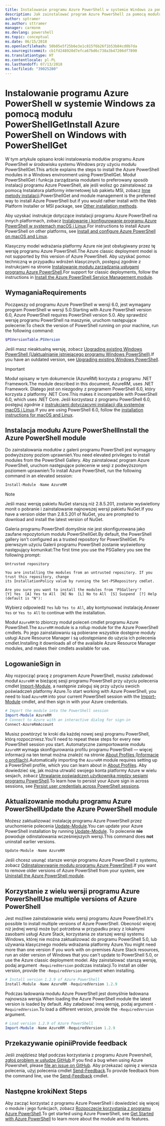 ```yaml
---
title: Instalowanie programu Azure PowerShell w systemie Windows za pomocą modułu PowerShellGet
description: Jak zainstalować program Azure PowerShell za pomocą modułu PowerShellGet
author: sptramer
ms.author: sttramer
manager: carmonm
ms.devlang: powershell
ms.topic: conceptual
ms.date: 06/15/2018
ms.openlocfilehash: 50b05e5f25b6e3e1c815f6b26f1b53b84cd0b7da
ms.sourcegitcommit: cb1fd248920d7efca67bd6c738a3b47206df7890
ms.translationtype: HT
ms.contentlocale: pl-PL
ms.lasthandoff: 07/13/2018
ms.locfileid: "39025280"
---
```

# <a name="install-azure-powershell-on-windows-with-powershellget"></a><span data-ttu-id="14f93-103">Instalowanie programu Azure PowerShell w systemie Windows za pomocą modułu PowerShellGet</span><span class="sxs-lookup"><span data-stu-id="14f93-103">Install Azure PowerShell on Windows with PowerShellGet</span></span>

<span data-ttu-id="14f93-104">W tym artykule opisano kroki instalowania modułów programu Azure PowerShell w środowisku systemu Windows przy użyciu modułu PowerShellGet.</span><span class="sxs-lookup"><span data-stu-id="14f93-104">This article explains the steps to install the Azure PowerShell modules in a Windows environment using PowerShellGet.</span></span> <span data-ttu-id="14f93-105">Moduł PowerShellGet i funkcja zarządzania modułami to preferowany sposób instalacji programu Azure PowerShell, ale jeśli wolisz go zainstalować za pomocą Instalatora platformy internetowej lub pakietu MSI, zobacz [Inne metody instalacji](other-install.md).</span><span class="sxs-lookup"><span data-stu-id="14f93-105">PowerShellGet and module management is the preferred way to install Azure PowerShell but if you would rather install with the Web Platform Installer or MSI package, see [Other installation methods](other-install.md).</span></span>

<span data-ttu-id="14f93-106">Aby uzyskać instrukcje dotyczące instalacji programu Azure PowerShell na innych platformach, zobacz [Instalowanie i konfigurowanie programu Azure PowerShell w systemach macOS i Linux](install-azurermps-maclinux.md).</span><span class="sxs-lookup"><span data-stu-id="14f93-106">For instructions to install Azure PowerShell on other platforms, see [Install and configure Azure PowerShell on macOS and Linux](install-azurermps-maclinux.md).</span></span>

<span data-ttu-id="14f93-107">Klasyczny model wdrażania platformy Azure nie jest obsługiwany przez tę wersję programu Azure PowerShell.</span><span class="sxs-lookup"><span data-stu-id="14f93-107">The Azure classic deployment model is not supported by this version of Azure PowerShell.</span></span> <span data-ttu-id="14f93-108">Aby uzyskać pomoc techniczną w przypadku wdrożeń klasycznych, postępuj zgodnie z instrukcjami na stronie [Instalowanie modułu zarządzania usługami programu Azure PowerShell](/powershell/azure/servicemanagement/install-azure-ps).</span><span class="sxs-lookup"><span data-stu-id="14f93-108">For support for classic deployments, follow the instructions in [Install the Azure PowerShell Service Management module](/powershell/azure/servicemanagement/install-azure-ps).</span></span>

## <a name="requirements"></a><span data-ttu-id="14f93-109">Wymagania</span><span class="sxs-lookup"><span data-stu-id="14f93-109">Requirements</span></span>

<span data-ttu-id="14f93-110">Począwszy od programu Azure PowerShell w wersji 6.0, jest wymagany program PowerShell w wersji 5.0.</span><span class="sxs-lookup"><span data-stu-id="14f93-110">Starting with Azure PowerShell version 6.0, Azure PowerShell requires PowerShell version 5.0.</span></span> <span data-ttu-id="14f93-111">Aby sprawdzić wersję programu PowerShell na maszynie, uruchom następujące polecenie:</span><span class="sxs-lookup"><span data-stu-id="14f93-111">To check the version of PowerShell running on your machine, run the following command:</span></span>

```powershell
$PSVersionTable.PSVersion
```

<span data-ttu-id="14f93-112">Jeśli masz nieaktualną wersję, zobacz [Upgrading existing Windows PowerShell (Uaktualnianie istniejącego programu Windows PowerShell)](/powershell/scripting/setup/installing-windows-powershell?view=powershell-6#upgrading-existing-windows-powershell).</span><span class="sxs-lookup"><span data-stu-id="14f93-112">If you have an outdated version, see [Upgrading existing Windows PowerShell](/powershell/scripting/setup/installing-windows-powershell?view=powershell-6#upgrading-existing-windows-powershell).</span></span>

> [!IMPORTANT]
> <span data-ttu-id="14f93-113">Moduł opisany w tym dokumencie (AzureRM) korzysta z programu .NET Framework.</span><span class="sxs-lookup"><span data-stu-id="14f93-113">The module described in this document, AzureRM, uses .NET Framework.</span></span> <span data-ttu-id="14f93-114">Dlatego jest on niezgodny z programem PowerShell 6.0, który korzysta z platformy .NET Core.</span><span class="sxs-lookup"><span data-stu-id="14f93-114">This makes it incompatible with PowerShell 6.0, which uses .NET Core.</span></span> <span data-ttu-id="14f93-115">Jeśli korzystasz z programu PowerShell 6.0, postępuj zgodnie z [instrukcjami dotyczącymi instalacji dla systemów macOS i Linux](install-azurermps-maclinux.md).</span><span class="sxs-lookup"><span data-stu-id="14f93-115">If you are using PowerShell 6.0, follow the [installation instructions for macOS and Linux](install-azurermps-maclinux.md).</span></span>

## <a name="install-the-azure-powershell-module"></a><span data-ttu-id="14f93-116">Instalacja modułu Azure PowerShell</span><span class="sxs-lookup"><span data-stu-id="14f93-116">Install the Azure PowerShell module</span></span>

<span data-ttu-id="14f93-117">Do zainstalowania modułów z galerii programu PowerShell jest wymagany podwyższony poziom uprawnień.</span><span class="sxs-lookup"><span data-stu-id="14f93-117">You need elevated privileges to install modules from the PowerShell Gallery.</span></span> <span data-ttu-id="14f93-118">Aby zainstalować program Azure PowerShell, uruchom następujące polecenie w sesji z podwyższonym poziomem uprawnień:</span><span class="sxs-lookup"><span data-stu-id="14f93-118">To install Azure PowerShell, run the following command in an elevated session:</span></span>

```powershell
Install-Module -Name AzureRM
```

> [!NOTE]
> <span data-ttu-id="14f93-119">Jeśli masz wersję pakietu NuGet starszą niż 2.8.5.201, zostanie wyświetlony monit o pobranie i zainstalowanie najnowszej wersji pakietu NuGet.</span><span class="sxs-lookup"><span data-stu-id="14f93-119">If you have a version older than 2.8.5.201 of NuGet, you are prompted to download and install the latest version of NuGet.</span></span>

<span data-ttu-id="14f93-120">Galeria programu PowerShell domyślnie nie jest skonfigurowana jako zaufane repozytorium modułu PowerShellGet.</span><span class="sxs-lookup"><span data-stu-id="14f93-120">By default, the PowerShell gallery isn't configured as a trusted repository for PowerShellGet.</span></span> <span data-ttu-id="14f93-121">Po pierwszym użyciu Galerii programu PowerShell zostanie wyświetlony następujący komunikat:</span><span class="sxs-lookup"><span data-stu-id="14f93-121">The first time you use the PSGallery you see the following prompt:</span></span>

```output
Untrusted repository

You are installing the modules from an untrusted repository. If you trust this repository, change
its InstallationPolicy value by running the Set-PSRepository cmdlet.

Are you sure you want to install the modules from 'PSGallery'?
[Y] Yes  [A] Yes to All  [N] No  [L] No to All  [S] Suspend  [?] Help (default is "N"):
```

<span data-ttu-id="14f93-122">Wybierz odpowiedź `Yes` lub `Yes to All`, aby kontynuować instalację.</span><span class="sxs-lookup"><span data-stu-id="14f93-122">Answer `Yes` or `Yes to All` to continue with the installation.</span></span>

<span data-ttu-id="14f93-123">Moduł `AzureRM` to zbiorczy moduł poleceń cmdlet programu Azure PowerShell.</span><span class="sxs-lookup"><span data-stu-id="14f93-123">The `AzureRM` module is a rollup module for the Azure PowerShell cmdlets.</span></span> <span data-ttu-id="14f93-124">Po jego zainstalowaniu są pobierane wszystkie dostępne moduły usługi Azure Resource Manager i są udostępniane do użycia ich polecenia cmdlet.</span><span class="sxs-lookup"><span data-stu-id="14f93-124">Installing it downloads all of the available Azure Resource Manager modules, and makes their cmdlets available for use.</span></span>

## <a name="sign-in"></a><span data-ttu-id="14f93-125">Logowanie</span><span class="sxs-lookup"><span data-stu-id="14f93-125">Sign in</span></span>

<span data-ttu-id="14f93-126">Aby rozpocząć pracę z programem Azure PowerShell, musisz załadować moduł `AzureRM` w bieżącej sesji programu PowerShell przy użyciu polecenia cmdlet [Import-Module](/powershell/module/Microsoft.PowerShell.Core/Import-Module), a następnie zaloguj się przy użyciu swoich poświadczeń platformy Azure.</span><span class="sxs-lookup"><span data-stu-id="14f93-126">To start working with Azure PowerShell, you need to load `AzureRM` into your current PowerShell session with the [Import-Module](/powershell/module/Microsoft.PowerShell.Core/Import-Module) cmdlet, and then sign in with your Azure credentials.</span></span>

```powershell
# Import the module into the PowerShell session
Import-Module AzureRM
# Connect to Azure with an interactive dialog for sign-in
Connect-AzureRmAccount
```

<span data-ttu-id="14f93-127">Musisz powtórzyć te kroki dla każdej nowej sesji programu PowerShell, którą rozpoczniesz.</span><span class="sxs-lookup"><span data-stu-id="14f93-127">You'll need to repeat these steps for every new PowerShell session you start.</span></span> <span data-ttu-id="14f93-128">Automatyczne zaimportowanie modułu `AzureRM` wymaga skonfigurowania profilu programu PowerShell — więcej informacji na ten temat można znaleźć na stronie [About Profiles (Informacje o profilach)](/powershell/module/microsoft.powershell.core/about/about_profiles).</span><span class="sxs-lookup"><span data-stu-id="14f93-128">Automatically importing the `AzureRM` module requires setting up a PowerShell profile, which you can learn about in [About Profiles](/powershell/module/microsoft.powershell.core/about/about_profiles).</span></span>
<span data-ttu-id="14f93-129">Aby dowiedzieć się, jak można utrwalić swojego konta platformy Azure w wielu sesjach, zobacz [Utrwalanie poświadczeń użytkownika między sesjami programu PowerShell](context-persistence.md).</span><span class="sxs-lookup"><span data-stu-id="14f93-129">To learn how to persist your Azure sign in across sessions, see [Persist user credentials across PowerShell sessions](context-persistence.md).</span></span>

## <a name="update-the-azure-powershell-module"></a><span data-ttu-id="14f93-130">Aktualizowanie modułu programu Azure PowerShell</span><span class="sxs-lookup"><span data-stu-id="14f93-130">Update the Azure PowerShell module</span></span>

<span data-ttu-id="14f93-131">Możesz zaktualizować instalację programu Azure PowerShell przez uruchomienie polecenia [Update-Module](/powershell/module/powershellget/update-module).</span><span class="sxs-lookup"><span data-stu-id="14f93-131">You can update your Azure PowerShell installation by running [Update-Module](/powershell/module/powershellget/update-module).</span></span> <span data-ttu-id="14f93-132">To polecenie __nie__ powoduje odinstalowania wcześniejszych wersji.</span><span class="sxs-lookup"><span data-stu-id="14f93-132">This command does __not__ uninstall earlier versions.</span></span>

```powershell
Update-Module -Name AzureRM
```

<span data-ttu-id="14f93-133">Jeśli chcesz usunąć starsze wersje programu Azure PowerShell z systemu, zobacz [Odinstalowywanie modułu programu Azure PowerShell](uninstall-azurerm-ps.md).</span><span class="sxs-lookup"><span data-stu-id="14f93-133">If you want to remove older versions of Azure PowerShell from your system, see [Uninstall the Azure PowerShell module](uninstall-azurerm-ps.md).</span></span>

## <a name="use-multiple-versions-of-azure-powershell"></a><span data-ttu-id="14f93-134">Korzystanie z wielu wersji programu Azure PowerShell</span><span class="sxs-lookup"><span data-stu-id="14f93-134">Use multiple versions of Azure PowerShell</span></span>

<span data-ttu-id="14f93-135">Jest możliwe zainstalowanie wielu wersji programu Azure PowerShell.</span><span class="sxs-lookup"><span data-stu-id="14f93-135">It's possible to install multiple versions of Azure PowerShell.</span></span> <span data-ttu-id="14f93-136">Obecność więcej niż jednej wersji może być potrzebna w przypadku pracy z lokalnymi zasobami usługi Azure Stack, korzystania ze starszej wersji systemu Windows, której nie można zaktualizować do programu PowerShell 5.0, lub używania klasycznego modelu wdrażania platformy Azure.</span><span class="sxs-lookup"><span data-stu-id="14f93-136">You might need more than one version if you work with on-premises Azure Stack resources, run an older version of Windows that you can't update to PowerShell 5.0, or use the Azure classic deployment model.</span></span> <span data-ttu-id="14f93-137">Aby zainstalować starszą wersję, podaj argument `-RequiredVersion` podczas instalacji.</span><span class="sxs-lookup"><span data-stu-id="14f93-137">To install an older version, provide the `-RequiredVersion` argument when installing.</span></span>

```powershell
# Install version 1.2.9 of Azure PowerShell
Install-Module -Name AzureRM -RequiredVersion 1.2.9
```

<span data-ttu-id="14f93-138">Podczas ładowania modułu Azure PowerShell jest domyślnie ładowana najnowsza wersja.</span><span class="sxs-lookup"><span data-stu-id="14f93-138">When loading the Azure PowerShell module the latest version is loaded by default.</span></span> <span data-ttu-id="14f93-139">Aby załadować inną wersję, podaj argument `-RequiredVersion`.</span><span class="sxs-lookup"><span data-stu-id="14f93-139">To load a different version, provide the `-RequiredVersion` argument.</span></span>

```powershell
# Load version 1.2.9 of Azure PowerShell
Import-Module -Name AzureRM -RequiredVersion 1.2.9
```

## <a name="provide-feedback"></a><span data-ttu-id="14f93-140">Przekazywanie opinii</span><span class="sxs-lookup"><span data-stu-id="14f93-140">Provide feedback</span></span>

<span data-ttu-id="14f93-141">Jeśli znajdziesz błąd podczas korzystania z programu Azure Powershell, [zgłoś problem w usłudze GitHub](https://github.com/Azure/azure-powershell/issues).</span><span class="sxs-lookup"><span data-stu-id="14f93-141">If you find a bug when using Azure Powershell, please [file an issue on GitHub](https://github.com/Azure/azure-powershell/issues).</span></span>
<span data-ttu-id="14f93-142">Aby przekazać opinię z wiersza polecenia, użyj polecenia cmdlet [Send-Feedback](/powershell/module/azurerm.profile/send-feedback).</span><span class="sxs-lookup"><span data-stu-id="14f93-142">To provide feedback from the command line, use the [Send-Feedback](/powershell/module/azurerm.profile/send-feedback) cmdlet.</span></span>

## <a name="next-steps"></a><span data-ttu-id="14f93-143">Następne kroki</span><span class="sxs-lookup"><span data-stu-id="14f93-143">Next Steps</span></span>

<span data-ttu-id="14f93-144">Aby zacząć korzystać z programu Azure PowerShell i dowiedzieć się więcej o module i jego funkcjach, zobacz [Rozpoczęcie korzystania z programu Azure PowerShell](get-started-azureps.md).</span><span class="sxs-lookup"><span data-stu-id="14f93-144">To get started using Azure PowerShell, see [Get Started with Azure PowerShell](get-started-azureps.md) to learn more about the module and its features.</span></span>